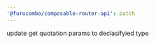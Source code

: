 ```yaml
---
'@furucombo/composable-router-api': patch
---
```


update get quotation params to declasifyied type
